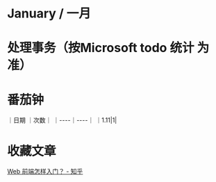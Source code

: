 # January / 一月
# 处理事务（按Microsoft todo 统计 为准）

# 番茄钟 

｜日期 ｜次数｜
｜----｜----｜
｜1.11|1|

# 收藏文章
[Web 前端怎样入门？ - 知乎](https://www.zhihu.com/question/32314049/answer/100898227)